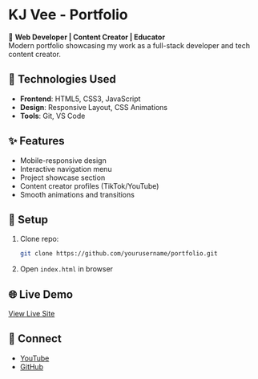 # KJ Vee - Portfolio

🚀 **Web Developer | Content Creator | Educator**  
Modern portfolio showcasing my work as a full-stack developer and tech content creator.

## 🔧 Technologies Used
- **Frontend**: HTML5, CSS3, JavaScript
- **Design**: Responsive Layout, CSS Animations
- **Tools**: Git, VS Code

## ✨ Features
- Mobile-responsive design
- Interactive navigation menu
- Project showcase section
- Content creator profiles (TikTok/YouTube)
- Smooth animations and transitions

## 🚀 Setup
1. Clone repo:
   ```bash
   git clone https://github.com/yourusername/portfolio.git
   ```
2. Open `index.html` in browser

## 🌐 Live Demo  
[View Live Site](https://yourwebsite.com)

## 📱 Connect
- [YouTube](https://youtube.com/@yourchannel)
- [GitHub](https://github.com/yourusername)
